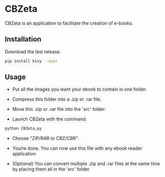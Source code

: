 # CBZeta

CBZeta is an application to facilitate the creation of e-books.

## Installation

Download the last release.

```bash
pip install kivy --user
```

## Usage

- Put all the images you want your ebook to contain in one folder.

- Compress this folder into a .zip or .rar file.

- Move this .zip or .rar file into the 'src' folder.

- Launch CBZeta with the command:

```bash
python CBZeta.py
```

- Choose "ZIP/RAR to CBZ/CBR".

- You/re done. You can now use this file with any ebook reader application.

- (Optional) You can convert multiple .zip and .rar files at the same time by placing them all in the 'src' folder.